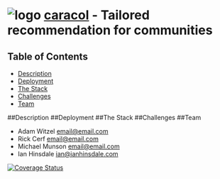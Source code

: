 ![logo](https://raw.github.com/michaelmunson1/caracol/master/public/images/caracol3.png)&nbsp;[caracol](http://caracol.cloudapp.net/) - Tailored recommendation for communities
=================================================================================

## Table of Contents

* [Description](#description)
* [Deployment](#deployment)
* [The Stack](#the-stack)
* [Challenges](#challenges)
* [Team](#team)

##<a name="description"></a>Description
##<a name="deployment"></a>Deployment
##<a name="the-stack"></a>The Stack
##<a name="challenges"></a>Challenges
##<a name="team"></a>Team

* Adam Witzel <email@email.com>
* Rick Cerf <email@email.com>
* Michael Munson <email@email.com>
* Ian Hinsdale <ian@ianhinsdale.com>

[![Coverage Status](https://coveralls.io/repos/michaelmunson1/caracol/badge.png)](https://coveralls.io/r/michaelmunson1/caracol)